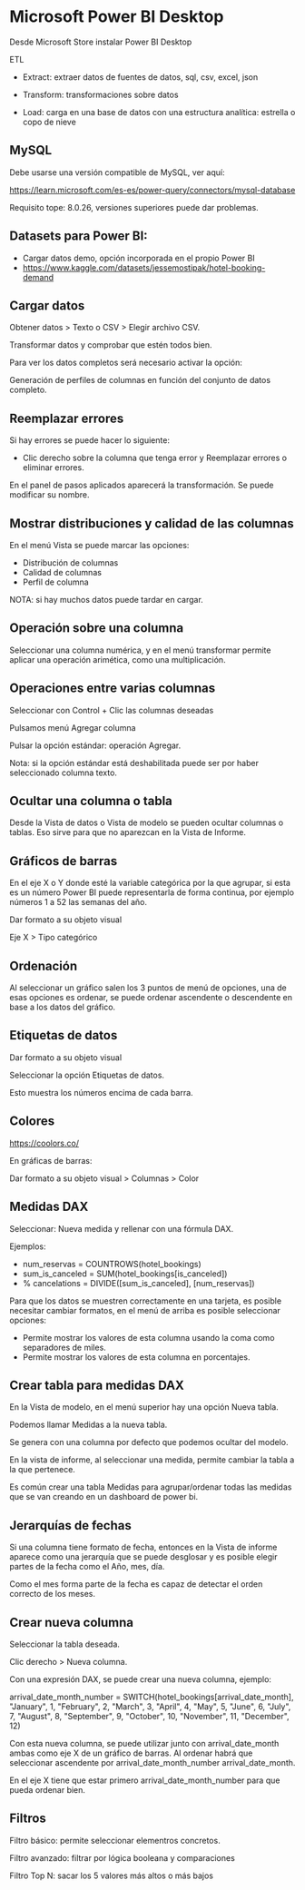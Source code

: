 
# Microsoft Power BI Desktop

Desde Microsoft Store instalar Power BI Desktop

ETL

* Extract: extraer datos de fuentes de datos, sql, csv, excel, json

* Transform: transformaciones sobre datos

* Load: carga en una base de datos con una estructura analítica: estrella o copo de nieve

## MySQL

Debe usarse una versión compatible de MySQL, ver aquí: 

https://learn.microsoft.com/es-es/power-query/connectors/mysql-database

Requisito tope: 8.0.26, versiones superiores puede dar problemas.


## Datasets para Power BI:

* Cargar datos demo, opción incorporada en el propio Power BI
* https://www.kaggle.com/datasets/jessemostipak/hotel-booking-demand


## Cargar datos


Obtener datos > Texto o CSV > Elegir archivo CSV.

Transformar datos y comprobar que estén todos bien.

Para ver los datos completos será necesario activar la opción:

Generación de perfiles de columnas en función del conjunto de datos completo.

## Reemplazar errores

Si hay errores se puede hacer lo siguiente:

* Clic derecho sobre la columna que tenga error y Reemplazar errores o eliminar errores.

En el panel de pasos aplicados aparecerá la transformación. Se puede modificar su nombre.


## Mostrar distribuciones y calidad de las columnas

En el menú Vista se puede marcar las opciones: 

* Distribución de columnas
* Calidad de columnas
* Perfil de columna

NOTA: si hay muchos datos puede tardar en cargar.

## Operación sobre una columna

Seleccionar una columna numérica, y en el menú transformar permite aplicar una operación arimética, como una multiplicación.

## Operaciones entre varias columnas

Seleccionar con Control + Clic las columnas deseadas

Pulsamos menú Agregar columna

Pulsar la opción estándar: operación Agregar.

Nota: si la opción estándar está deshabilitada puede ser por haber seleccionado columna texto.

## Ocultar una columna o tabla

Desde la Vista de datos o Vista de modelo se pueden ocultar columnas o tablas. Eso sirve para que no aparezcan en la Vista de Informe.

## Gráficos de barras

En el eje X o Y donde esté la variable categórica por la que agrupar, si esta es un número Power BI puede representarla de forma continua, por ejemplo números 1 a 52 las semanas del año.

Dar formato a su objeto visual

Eje X > Tipo categórico

## Ordenación

Al seleccionar un gráfico salen los 3 puntos de menú de opciones, una de esas opciones es ordenar, se puede ordenar ascendente o descendente en base a los datos del gráfico.

## Etiquetas de datos

Dar formato a su objeto visual

Seleccionar la opción Etiquetas de datos.

Esto muestra los números encima de cada barra.

## Colores

https://coolors.co/

En gráficas de barras:

Dar formato a su objeto visual > Columnas > Color

## Medidas DAX

Seleccionar: Nueva medida y rellenar con una fórmula DAX.

Ejemplos: 

* num_reservas = COUNTROWS(hotel_bookings)
* sum_is_canceled = SUM(hotel_bookings[is_canceled])
* % cancelations = DIVIDE([sum_is_canceled], [num_reservas])

Para que los datos se muestren correctamente en una tarjeta, es posible necesitar cambiar formatos, en el menú de arriba es posible seleccionar opciones: 

* Permite mostrar los valores de esta columna usando la coma como separadores de miles.
* Permite mostrar los valores de esta columna en porcentajes.

## Crear tabla para medidas DAX

En la Vista de modelo, en el menú superior hay una opción Nueva tabla.

Podemos llamar Medidas a la nueva tabla.

Se genera con una columna por defecto que podemos ocultar del modelo.

En la vista de informe, al seleccionar una medida, permite cambiar la tabla a la que pertenece.

Es común crear una tabla Medidas para agrupar/ordenar todas las medidas que se van creando en un dashboard de power bi.

## Jerarquías de fechas

Si una columna tiene formato de fecha, entonces en la Vista de informe aparece como una jerarquía que se puede desglosar y es posible elegir partes de la fecha como el Año, mes, día.

Como el mes forma parte de la fecha es capaz de detectar el orden correcto de los meses.

## Crear nueva columna

Seleccionar la tabla deseada.

Clic derecho > Nueva columna.

Con una expresión DAX, se puede crear una nueva columna, ejemplo:

arrival_date_month_number = SWITCH(hotel_bookings[arrival_date_month], "January", 1, "February", 2, "March", 3, "April", 4, "May", 5, "June", 6, "July", 7, "August", 8, "September", 9, "October", 10, "November", 11, "December", 12)

Con esta nueva columna, se puede utilizar junto con arrival_date_month ambas como eje X de un gráfico de barras. Al ordenar habrá que seleccionar ascendente por arrival_date_month_number arrival_date_month.

En el eje X tiene que estar primero arrival_date_month_number para que pueda ordenar bien.


## Filtros

Filtro básico: permite seleccionar elementros concretos.

Filtro avanzado: filtrar por lógica booleana y comparaciones

Filtro Top N: sacar los 5 valores más altos o más bajos
